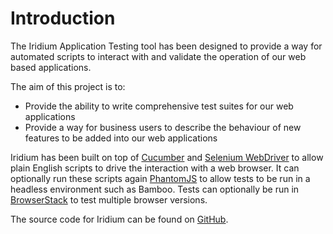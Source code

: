 # Introduction

The Iridium Application Testing tool has been designed to provide a way for automated scripts to interact with and validate the operation of our web based applications.

The aim of this project is to:
* Provide the ability to write comprehensive test suites for our web applications
* Provide a way for business users to describe the behaviour of new features to be added into our web applications

Iridium has been built on top of [Cucumber](https://cucumber.io/) and [Selenium WebDriver](http://www.seleniumhq.org/projects/webdriver/) to allow plain English scripts to drive the interaction with a web browser. It can optionally run these scripts again [PhantomJS](http://phantomjs.org/) to allow tests to be run in a headless environment such as Bamboo. Tests can optionally be run in [BrowserStack](http://www.browserstack.com/) to test multiple browser versions.

The source code for Iridium can be found on [GitHub](https://github.com/AutoGeneral/IridiumApplicationTesting).
